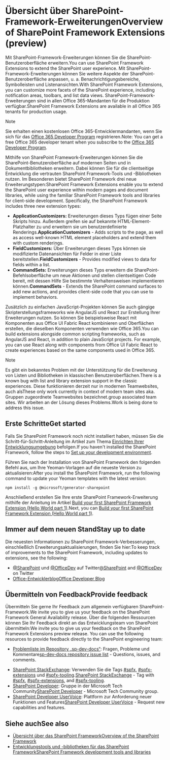 # <a name="overview-of-sharepoint-framework-extensions"></a><span data-ttu-id="a5d20-101">Übersicht über SharePoint-Framework-Erweiterungen</span><span class="sxs-lookup"><span data-stu-id="a5d20-101">Overview of SharePoint Framework Extensions (preview)</span></span>

<span data-ttu-id="a5d20-102">Mit SharePoint-Framework-Erweiterungen können Sie die SharePoint-Benutzeroberfläche erweitern.</span><span class="sxs-lookup"><span data-stu-id="a5d20-102">You can use SharePoint Framework Extensions to extend the SharePoint user experience.</span></span> <span data-ttu-id="a5d20-103">Mit SharePoint-Framework-Erweiterungen können Sie weitere Aspekte der SharePoint-Benutzeroberfläche anpassen, u. a. Benachrichtigungsbereiche, Symbolleisten und Listenansichten.</span><span class="sxs-lookup"><span data-stu-id="a5d20-103">With SharePoint Framework Extensions, you can customize more facets of the SharePoint experience, including notification areas, toolbars, and list data views.</span></span> <span data-ttu-id="a5d20-104">SharePoint-Framework-Erweiterungen sind in allen Office 365-Mandanten für die Produktion verfügbar.</span><span class="sxs-lookup"><span data-stu-id="a5d20-104">SharePoint Framework Extensions are available in all Office 365 tenants for production usage.</span></span> 

> [!NOTE] 
> <span data-ttu-id="a5d20-105">Sie erhalten einen kostenlosen Office 365-Entwicklermandanten, wenn Sie sich für das [Office 365 Developer Program](http://dev.office.com/devprogram) registrieren.</span><span class="sxs-lookup"><span data-stu-id="a5d20-105">Note: You can get a free Office 365 developer tenant when you subscribe to the [Office 365 Developer Program](http://dev.office.com/devprogram).</span></span>

<span data-ttu-id="a5d20-p102">Mithilfe von SharePoint Framework-Erweiterungen können Sie die SharePoint-Benutzeroberfläche auf modernen Seiten und in Dokumentbibliotheken erweitern. Dabei können Sie für die clientseitige Entwicklung die vertrauten SharePoint Framework-Tools und -Bibliotheken nutzen. Im Besonderen bietet SharePoint Framework drei neue Erweiterungstypen:</span><span class="sxs-lookup"><span data-stu-id="a5d20-p102">SharePoint Framework Extensions enable you to extend the SharePoint user experience within modern pages and document libraries, while using the familiar SharePoint Framework tools and libraries for client-side development. Specifically, the SharePoint Framework includes three new extension types:</span></span>

- <span data-ttu-id="a5d20-108">**ApplicationCustomizers:** Erweiterungen dieses Typs fügen einer Seite Skripts hinzu. Außerdem greifen sie auf bekannte HTML-Element-Platzhalter zu und erweitern sie um benutzerdefinierte Renderings.</span><span class="sxs-lookup"><span data-stu-id="a5d20-108">**ApplicationCustomizers** - Adds scripts to the page, as well as access well-known HTML element placeholders and extend them with custom renderings.</span></span>
- <span data-ttu-id="a5d20-109">**FieldCustomizers:** Über Erweiterungen dieses Typs können sie modifizierte Datenansichten für Felder in einer Liste bereitstellen.</span><span class="sxs-lookup"><span data-stu-id="a5d20-109">**FieldCustomizers** - Provides modified views to data for fields within a list.</span></span>
- <span data-ttu-id="a5d20-110">**CommandSets:** Erweiterungen dieses Typs erweitern die SharePoint-Befehlsoberfläche um neue Aktionen und stellen clientseitigen Code bereit, mit dessen Hilfe Sie bestimmte Verhaltensweisen implementieren können.</span><span class="sxs-lookup"><span data-stu-id="a5d20-110">**CommandSets** -  Extends the SharePoint command surfaces to add new actions, and provides client-side code that you can use to implement behaviors.</span></span>

<span data-ttu-id="a5d20-p103">Zusätzlich zu einfachen JavaScript-Projekten können Sie auch gängige Skripterstellungsframeworks wie AngularJS und React zur Erstellung Ihrer Erweiterungen nutzen. So können Sie beispielsweise React mit Komponenten aus Office UI Fabric React kombinieren und Oberflächen erstellen, die dieselben Komponenten verwenden wie Office 365.</span><span class="sxs-lookup"><span data-stu-id="a5d20-p103">You can build extensions alongside common scripting frameworks, such as AngularJS and React, in addition to plain JavaScript projects. For example, you can use React along with components from Office UI Fabric React to create experiences based on the same components used in Office 365.</span></span>

> [!NOTE]
> <span data-ttu-id="a5d20-113">Es gibt ein bekanntes Problem mit der Unterstützung für die Erweiterung von Listen und Bibliotheken in klassischen Benutzeroberflächen.</span><span class="sxs-lookup"><span data-stu-id="a5d20-113">There is a known bug with list and library extension support in the classic experiences.</span></span> <span data-ttu-id="a5d20-114">Diese funktionieren derzeit nur in modernen Teamwebsites, auch als</span><span class="sxs-lookup"><span data-stu-id="a5d20-114">These only work currently in context of modern team sites aka.</span></span> <span data-ttu-id="a5d20-115">Gruppen zugeordnete Teamwebsites bezeichnet.</span><span class="sxs-lookup"><span data-stu-id="a5d20-115">group associated team sites.</span></span> <span data-ttu-id="a5d20-116">Wir arbeiten an der Lösung dieses Problems.</span><span class="sxs-lookup"><span data-stu-id="a5d20-116">Work is being done to address this issue.</span></span> 

## <a name="get-started"></a><span data-ttu-id="a5d20-117">Erste Schritte</span><span class="sxs-lookup"><span data-stu-id="a5d20-117">Get started</span></span>
<span data-ttu-id="a5d20-118">Falls Sie SharePoint Framework noch nicht installiert haben, müssen Sie die Schritt-für-Schritt-Anleitung im Artikel zum Thema [Einrichten Ihrer Entwicklungsumgebung](../set-up-your-development-environment.md) befolgen.</span><span class="sxs-lookup"><span data-stu-id="a5d20-118">If you haven't installed the SharePoint Framework, follow the steps to [Set up your development environment](../set-up-your-development-environment.md).</span></span>

<span data-ttu-id="a5d20-119">Führen Sie nach der Installation von SharePoint Framework den folgenden Befehl aus, um Ihre Yeoman-Vorlagen auf die neueste Version zu aktualisieren:</span><span class="sxs-lookup"><span data-stu-id="a5d20-119">After you install the SharePoint Framework, run the following command to update your Yeoman templates with the latest version:</span></span>

```
npm install -g @microsoft/generator-sharepoint
```

<span data-ttu-id="a5d20-120">Anschließend erstellen Sie Ihre erste SharePoint Framework-Erweiterung mithilfe der Anleitung im Artikel [Build your first SharePoint Framework Extension (Hello World part 1)](get-started/build-a-hello-world-extension.md).</span><span class="sxs-lookup"><span data-stu-id="a5d20-120">Next, you can [Build your first SharePoint Framework Extension (Hello World part 1)](get-started/build-a-hello-world-extension.md).</span></span>

## <a name="stay-up-to-date"></a><span data-ttu-id="a5d20-121">Immer auf dem neuen Stand</span><span class="sxs-lookup"><span data-stu-id="a5d20-121">Stay up to date</span></span>
<span data-ttu-id="a5d20-122">Die neuesten Informationen zu SharePoint Framework-Verbesserungen, einschließlich Erweiterungsaktualisierungen, finden Sie hier:</span><span class="sxs-lookup"><span data-stu-id="a5d20-122">To keep track of improvements to the SharePoint Framework, including updates to extensions, see the following:</span></span>

* <span data-ttu-id="a5d20-123">[@SharePoint](https://twitter.com/sharepoint) und [@OfficeDev](https://twitter.com/officedev) auf Twitter</span><span class="sxs-lookup"><span data-stu-id="a5d20-123">[@SharePoint](https://twitter.com/sharepoint) and [@OfficeDev](https://twitter.com/officedev) on Twitter</span></span>
* <span data-ttu-id="a5d20-124">[Office-Entwicklerblog](http://dev.office.com/blogs)</span><span class="sxs-lookup"><span data-stu-id="a5d20-124">[Office Developer Blog](http://dev.office.com/blogs)</span></span>

## <a name="provide-feedback"></a><span data-ttu-id="a5d20-125">Übermitteln von Feedback</span><span class="sxs-lookup"><span data-stu-id="a5d20-125">Provide feedback</span></span> 
<span data-ttu-id="a5d20-126">Übermitteln Sie gerne Ihr Feedback zum allgemein verfügbaren SharePoint-Framework.</span><span class="sxs-lookup"><span data-stu-id="a5d20-126">We invite you to give us your feedback on the SharePoint Framework General Availability release.</span></span> <span data-ttu-id="a5d20-127">Über die folgenden Ressourcen können Sie Ihr Feedback direkt an das Entwicklungsteam von SharePoint übermitteln:</span><span class="sxs-lookup"><span data-stu-id="a5d20-127">We invite you to give us your feedback on the SharePoint Framework Extensions preview release. You can use the following resources to provide feedback directly to the SharePoint engineering team:</span></span>

- <span data-ttu-id="a5d20-128">[Problemliste im Repository „sp-dev-docs“](https://github.com/SharePoint/sp-dev-docs/issues): Fragen, Probleme und Kommentare</span><span class="sxs-lookup"><span data-stu-id="a5d20-128">[sp-dev-docs repository issue list](https://github.com/SharePoint/sp-dev-docs/issues) - Questions, issues, and comments.</span></span>
* <span data-ttu-id="a5d20-129">[SharePoint StackExchange](http://sharepoint.stackexchange.com/): Verwenden Sie die Tags [#spfx](http://sharepoint.stackexchange.com/tags/spfx/), [#spfx-extensions](http://sharepoint.stackexchange.com/tags/spfx-extensions/) und [#spfx-tooling](http://sharepoint.stackexchange.com/tags/spfx-tooling/).</span><span class="sxs-lookup"><span data-stu-id="a5d20-129">[SharePoint StackExchange](http://sharepoint.stackexchange.com/) - Tag with [#spfx](http://sharepoint.stackexchange.com/tags/spfx/), [#spfx-extensions](http://sharepoint.stackexchange.com/tags/spfx-extensions/), and [#spfx-tooling](http://sharepoint.stackexchange.com/tags/spfx-tooling/).</span></span>
* <span data-ttu-id="a5d20-130">[SharePoint Developer](https://techcommunity.microsoft.com/t5/SharePoint-Developer/bd-p/SharePointDev): Gruppe in der Microsoft Tech Community</span><span class="sxs-lookup"><span data-stu-id="a5d20-130">[SharePoint Developer](https://techcommunity.microsoft.com/t5/SharePoint-Developer/bd-p/SharePointDev) - Microsoft Tech Community group.</span></span>
* <span data-ttu-id="a5d20-131">[SharePoint Developer UserVoice](https://sharepoint.uservoice.com/forums/329220-sharepoint-dev-platform): Plattform zur Anforderung neuer Funktionen und Features</span><span class="sxs-lookup"><span data-stu-id="a5d20-131">[SharePoint Developer UserVoice](https://sharepoint.uservoice.com/forums/329220-sharepoint-dev-platform) - Request new capabilities and features.</span></span>


## <a name="see-also"></a><span data-ttu-id="a5d20-132">Siehe auch</span><span class="sxs-lookup"><span data-stu-id="a5d20-132">See also</span></span>

- [<span data-ttu-id="a5d20-133">Übersicht über das SharePoint Framework</span><span class="sxs-lookup"><span data-stu-id="a5d20-133">Overview of the SharePoint Framework</span></span>](../sharepoint-framework-overview.md)
- [<span data-ttu-id="a5d20-134">Entwicklungstools und -bibliotheken für das SharePoint Framework</span><span class="sxs-lookup"><span data-stu-id="a5d20-134">SharePoint Framework development tools and libraries</span></span>](../tools-and-libraries.md)
